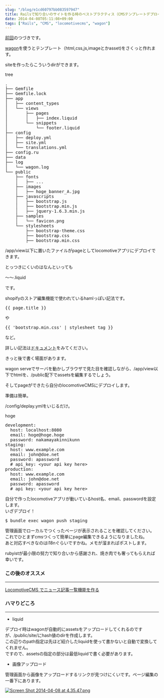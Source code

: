 ```yaml
---
slug: "/blog/e1cd60797bb083597947"
title: Railsで知り合いのサイトを作る時のベストプラクティス（CMSテンプレートデプロイ編）
date: 2014-04-08T05:11:08+09:00
tags: ["Rails", "CMS", "locomotivecms", "wagon"]
---
```

<p><a href="http://qiita.com/yu1ch1/items/9e5880f3dcb825950781" id="reference-2473cbdef2358e38dd39">前回</a>のつづきです。</p>

<p><a href="https://github.com/locomotivecms/wagon" rel="nofollow noopener" target="_blank">wagon</a>を使うとテンプレート（html,css,js,imageとかasset)をさくっと作れます。</p>

<p>siteを作ったらこういうdirができます。</p>

<div class="code-frame" data-lang="bash">
<div class="code-lang"><span class="bold">tree</span></div>
<div class="highlight"><pre><span class="nb">.</span>
├── Gemfile
├── Gemfile.lock
├── app
│   ├── content_types
│   └── views
│       ├── pages
│       │   ├── index.liquid
│       └── snippets
│           └── footer.liquid
├── config
│   ├── deploy.yml
│   ├── site.yml
│   └── translations.yml
├── config.ru
├── data
├── log
│   └── wagon.log
└── public
    ├── fonts
    │   ├── ...
    ├── images
    │   ├── hoge_banner_A.jpg
    ├── javascripts
    │   ├── bootstrap.js
    │   ├── bootstrap.min.js
    │   ├── jquery-1.6.3.min.js
    ├── samples
    │   └── favicon.png
    └── stylesheets
        ├── bootstrap-theme.css
        ├── bootstrap.css
        ├── bootstrap.min.css
</pre></div>
</div>

<p>/app/view以下に置いたファイルがpageとしてlocomotiveアプリにデプロイできます。</p>

<p>とっつきにくいのはなんといっても</p>

<p>〜〜.liquid</p>

<p>です。</p>

<p>shopifyのストア編集機能で使われているhamlっぽい記法です。</p>

<div class="code-frame" data-lang="text"><div class="highlight"><pre>{{ page.title }}
</pre></div></div>

<p>や</p>

<div class="code-frame" data-lang="text"><div class="highlight"><pre>{{ 'bootstrap.min.css' | stylesheet_tag }}
</pre></div></div>

<p>など。</p>

<p>詳しい記法は<a href="http://doc.locomotivecms.com/references/liquid-language" rel="nofollow noopener" target="_blank">ドキュメント</a>をみてください。</p>

<p>きっと後で書く場面があります。</p>

<p>wagon serveでサーバを動かしブラウザで見た目を確認しながら、/app/view以下でhtmlを、/public配下でassetsを編集するでしょう。</p>

<p>そしてpageができたら自分のlocomotiveCMSにデプロイします。</p>

<p>準備は簡単。</p>

<p>/config/deplay.ymlをいじるだけ。</p>

<div class="code-frame" data-lang="yaml">
<div class="code-lang"><span class="bold">hoge</span></div>
<div class="highlight"><pre><span class="na">development</span><span class="pi">:</span>
  <span class="na">host</span><span class="pi">:</span> <span class="s">localhost:8080</span>
  <span class="na">email</span><span class="pi">:</span> <span class="s">hoge@hoge.hoge</span>
  <span class="na">password</span><span class="pi">:</span> <span class="s">nakamayakinnikunn</span>
<span class="na">staging</span><span class="pi">:</span>
  <span class="na">host</span><span class="pi">:</span> <span class="s">www.example.com</span>
  <span class="na">email</span><span class="pi">:</span> <span class="s">john@doe.net</span>
  <span class="na">password</span><span class="pi">:</span> <span class="s">apassword</span>
  <span class="c1"># api_key: &lt;your api key here&gt;</span>
<span class="na">production</span><span class="pi">:</span>
  <span class="na">host</span><span class="pi">:</span> <span class="s">www.example.com</span>
  <span class="na">email</span><span class="pi">:</span> <span class="s">john@doe.net</span>
  <span class="na">password</span><span class="pi">:</span> <span class="s">apassword</span>
  <span class="c1"># api_key: &lt;your api key here&gt;</span>
</pre></div>
</div>

<p>自分で作ったlocomotiveアプリが動いているhost名、email、passwordを設定します。<br>
いざデプロイ！</p>

<div class="code-frame" data-lang="text"><div class="highlight"><pre>$ bundle exec wagon push staging
</pre></div></div>

<p>管理画面でローカルでつくったページが表示されることを確認してください。<br>
これでひとまずcmsつくって簡単にpage編集できるようになりましたね。<br>
あと対応すべきなのはi18nぐらいですかね。メモが溜まればポストします。</p>

<p>rubyistが最小限の努力で知り合いから感謝され、焼き肉でも奢ってもらえれば幸いです。</p>

<h3>
<span id="この後のオススメ" class="fragment"></span><a href="#%E3%81%93%E3%81%AE%E5%BE%8C%E3%81%AE%E3%82%AA%E3%82%B9%E3%82%B9%E3%83%A1"><i class="fa fa-link"></i></a>この後のオススメ</h3>

<hr>

<p><a href="http://qiita.com/hal_sk/items/b72db4a288566e92096c" id="reference-326d8b7e5053eef91397">LocomotiveCMS でニュース記事一覧機能を作る</a></p>

<h3>
<span id="ハマりどころ" class="fragment"></span><a href="#%E3%83%8F%E3%83%9E%E3%82%8A%E3%81%A9%E3%81%93%E3%82%8D"><i class="fa fa-link"></i></a>ハマりどころ</h3>

<hr>

<ul>
<li>liquid</li>
</ul>

<p>デプロイ時はwagonが自動的にassetsをアップロードしてくれるのですが、/public/site/にhash値のdirを作成します。<br>
 この辺りのpath指定は先ほど紹介したliquidを使って書かないと自動で変換してくれません。<br>
ですので、assetsの指定の部分は最低liquidで書く必要があります。</p>

<ul>
<li>画像アップロード</li>
</ul>

<p>管理画面から画像をアップロードするリンクが見つけにくいです。ページ編集の一番下にあります。</p>

<p><a href="https://qiita-user-contents.imgix.net/https%3A%2F%2Fqiita-image-store.s3.amazonaws.com%2F0%2F17326%2Fad02b664-c68b-6510-5f71-2ff518c40b0f.png?ixlib=rb-1.2.2&amp;auto=format&amp;gif-q=60&amp;q=75&amp;s=d7edf5c4ccfdaab168e62f1c275f3c43" target="_blank" rel="nofollow noopener"><img src="https://qiita-user-contents.imgix.net/https%3A%2F%2Fqiita-image-store.s3.amazonaws.com%2F0%2F17326%2Fad02b664-c68b-6510-5f71-2ff518c40b0f.png?ixlib=rb-1.2.2&amp;auto=format&amp;gif-q=60&amp;q=75&amp;s=d7edf5c4ccfdaab168e62f1c275f3c43" alt="Screen Shot 2014-04-08 at 4.35.47.png" title="Screen Shot 2014-04-08 at 4.35.47.png" data-canonical-src="https://qiita-image-store.s3.amazonaws.com/0/17326/ad02b664-c68b-6510-5f71-2ff518c40b0f.png" srcset="https://qiita-user-contents.imgix.net/https%3A%2F%2Fqiita-image-store.s3.amazonaws.com%2F0%2F17326%2Fad02b664-c68b-6510-5f71-2ff518c40b0f.png?ixlib=rb-1.2.2&amp;auto=format&amp;gif-q=60&amp;q=75&amp;w=1400&amp;fit=max&amp;s=35acbda80991c5725c7fc8fe299ccff0 1x" loading="lazy"></a></p>
